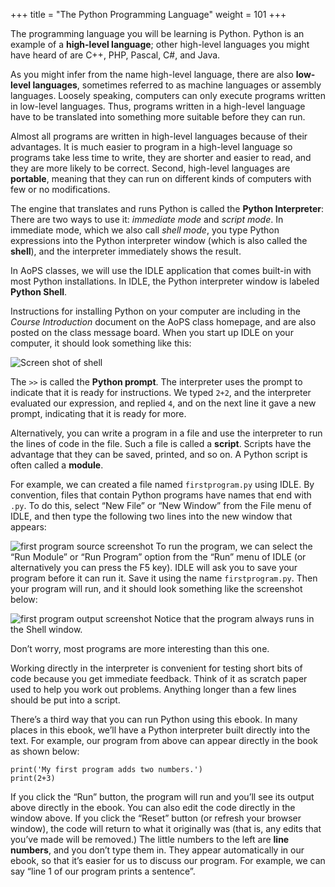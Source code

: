 +++
title = "The Python Programming Language"
weight = 101
+++

The programming language you will be learning is Python. Python is an example
of a **high-level language**; other high-level languages you might have heard
of are C++, PHP, Pascal, C#, and Java.

As you might infer from the name high-level language, there are also
**low-level languages**, sometimes referred to as machine languages or assembly
languages. Loosely speaking, computers can only execute programs written in
low-level languages. Thus, programs written in a high-level language have to be
translated into something more suitable before they can run.

Almost all programs are written in high-level languages because of their advantages.
It is much easier to program in a
high-level language so programs take less time
to write, they are shorter and easier to read, and they are more likely to be
correct. Second, high-level languages are **portable**, meaning that they can
run on different kinds of computers with few or no modifications.

The engine that translates and runs Python is called the **Python Interpreter**:
There are two ways to use it: *immediate mode* and *script
mode*. In immediate mode, which we also call *shell mode*, you type Python expressions
into the Python interpreter window (which is also called the **shell**),
and the interpreter immediately shows the result.

In AoPS classes, we will use the IDLE application that comes built-in with most Python
installations. In IDLE, the Python interpreter window is labeled **Python Shell**.

Instructions for installing Python on your computer are including in the *Course Introduction* document
on the AoPS class homepage, and are also posted on the class message board. When you start up
IDLE on your computer, it should look something like this:


<img src="/pythonbook/images/shell_sshot.png" alt="Screen shot of shell">

The ```>>``` is called the **Python prompt**. The interpreter uses the prompt to indicate that it is ready for instructions. 
We typed ```2+2```, and the interpreter evaluated our expression, and replied ```4```,
and on the next line it gave a new prompt, indicating that it is ready for more.

Alternatively, you can write a program in a file and use the interpreter to
run the lines of code in the file. Such a file is called a **script**.  Scripts have the advantage
that they can be saved, printed, and so on. A Python script is often called a **module**.

For example, we can created a file named ```firstprogram.py``` using IDLE.
By convention, files that contain Python programs have names that end with
```.py```. To do this, select &#8220;New File&#8221; or &#8220;New Window&#8221; from the File menu of IDLE, and then type
the following two lines into the new window that appears:

![first program source screenshot](/pythonbook/images/my_first_program_source.png)
To run the program, we can select the &#8220;Run Module&#8221; or &#8220;Run Program&#8221; option from the &#8220;Run&#8221; menu of IDLE (or
alternatively you can press the F5 key). IDLE will ask you to save your program before it
can run it. Save it using the name ```firstprogram.py```. Then your program will run, and it
should look something like the screenshot below:

![first program output screenshot](/pythonbook/images/my_first_program_output.png)
Notice that the program always runs in the Shell window.

Don&#8217;t worry, most programs are more interesting than this one.

Working directly in the interpreter is convenient for testing short bits of code because you
get immediate feedback. Think of it as scratch paper used to help you work out
problems. Anything longer than a few lines should be put into a script.

There&#8217;s a third way that you can run Python using this ebook. In many places in this ebook,
we&#8217;ll have a Python interpreter built directly into the text. For example, our program
from above can appear directly in the book as shown below:

```
print('My first program adds two numbers.')
print(2+3)
```


If you click the &#8220;Run&#8221; button, the program will run and you&#8217;ll see its output above directly in the ebook.
You can also edit the code directly in the window above. If you click the &#8220;Reset&#8221; button (or refresh
your browser window), the code will return to what it originally was (that is, any edits that you&#8217;ve
made will be removed.) The little numbers to the left are **line numbers**, and you don&#8217;t
type them in. They appear automatically in our ebook, so that it&#8217;s easier for us to discuss our
program. For example, we can say &#8220;line 1 of our program prints a sentence&#8221;.

